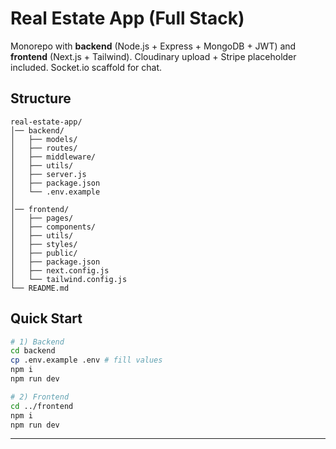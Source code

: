 # Real Estate App (Full Stack)

Monorepo with **backend** (Node.js + Express + MongoDB + JWT) and **frontend** (Next.js + Tailwind). Cloudinary upload + Stripe placeholder included. Socket.io scaffold for chat.

## Structure
```
real-estate-app/
│── backend/
│   ├── models/
│   ├── routes/
│   ├── middleware/
│   ├── utils/
│   ├── server.js
│   ├── package.json
│   └── .env.example
│
│── frontend/
│   ├── pages/
│   ├── components/
│   ├── utils/
│   ├── styles/
│   ├── public/
│   ├── package.json
│   ├── next.config.js
│   └── tailwind.config.js
└── README.md
```

## Quick Start
```bash
# 1) Backend
cd backend
cp .env.example .env # fill values
npm i
npm run dev

# 2) Frontend
cd ../frontend
npm i
npm run dev
```

---
